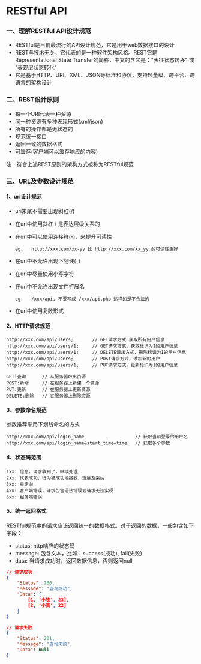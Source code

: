 # RESTful API

### 一、理解RESTful API设计规范

* RESTful是目前最流行的API设计规范，它是用于web数据接口的设计
* REST与技术无关，它代表的是一种软件架构风格。REST它是Representational State Transfer的简称，中文的含义是："表征状态转移" 或 "表现层状态转化"
* 它是基于HTTP、URI、XML、JSON等标准和协议，支持轻量级、跨平台、跨语言的架构设计

### 二、REST设计原则

* 每一个URI代表一种资源
* 同一种资源有多种表现形式(xml/json)
* 所有的操作都是无状态的
* 规范统一接口
* 返回一致的数据格式
* 可缓存(客户端可以缓存响应的内容)

注：符合上述REST原则的架构方式被称为RESTful规范

### 三、URL及参数设计规范

#### 1、uri设计规范

* uri末尾不需要出现斜杠(/)

* 在uri中使用斜杠 / 是表达层级关系的

* 在uri中可以使用连接符(-)，来提升可读性

   ```
  eg:	http://xxx.com/xx-yy 比 http://xxx.com/xx_yy 的可读性更好
   ```

* 在uri中不允许出现下划线(_)

* 在uri中尽量使用小写字符

* 在uri中不允许出现文件扩展名

  ```
  eg:	/xxx/api, 不要写成 /xxx/api.php 这样的是不合法的
  ```

* 在uri中使用复数形式

#### 2、HTTP请求规范

```http
http://xxx.com/api/users;		// GET请求方式 获取所有用户信息
http://xxx.com/api/users/1;		// GET请求方式，获取标识为1的用户信息
http://xxx.com/api/users/1;		// DELETE请求方式，删除标识为1的用户信息
http://xxx.com/api/users;		// POST请求方式，添加新的用户
http://xxx.com/api/users/1;		// PUT请求方式，更新标识为1的用户信息

GET:查询		// 从服务器取出资源
POST:新增		// 在服务器上新建一个资源
PUT:更新		// 在服务器上更新资源
DELETE:删除	// 在服务器上删除资源
```

#### 3、参数命名规范

参数推荐采用下划线命名的方式

```http
http://xxx.com/api/login_name					// 获取当前登录的用户名
http://xxx.com/api/login_name&start_time=time	// 获取多个参数
```

#### 4、状态码范围

```
1xx: 信息，请求收到了，继续处理
2xx: 代表成功，行为被成功地接收、理解及采纳
3xx: 重定向
4xx: 客户端错误，请求包含语法错误或请求无法实现
5xx: 服务端错误
```

#### 5、统一返回格式

RESTful规范中的请求应该返回统一的数据格式。对于返回的数据，一般包含如下字段：

* status: http响应的状态码
* message: 包含文本，比如：success(成功), fail(失败)
* data: 当请求成功时，返回数据信息，否则返回null

```json
// 请求成功
{
    "Status": 200,
    "Message": "查询成功",
    "Data": {
        [1, '小牧', 23],
        [2, '小莫', 22]
    }
}

// 请求失败
{
    "Status": 201,
    "Message": "查询失败",
    "Data": null
}
```

